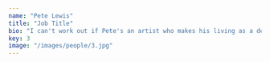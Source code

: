 ```yaml
---
name: "Pete Lewis"
title: "Job Title"
bio: "I can't work out if Pete's an artist who makes his living as a designer or a designer with an artistic temperament. Or perhaps he's a philosopher masquerading as a stand-up comic – the kind of post-modern comic that stands to one side of the spotlight and growls out finely wrought aperçus in a slightly fearsome Hull accent. He's almost certainly one of those things."
key: 3
image: "/images/people/3.jpg"
---
```

